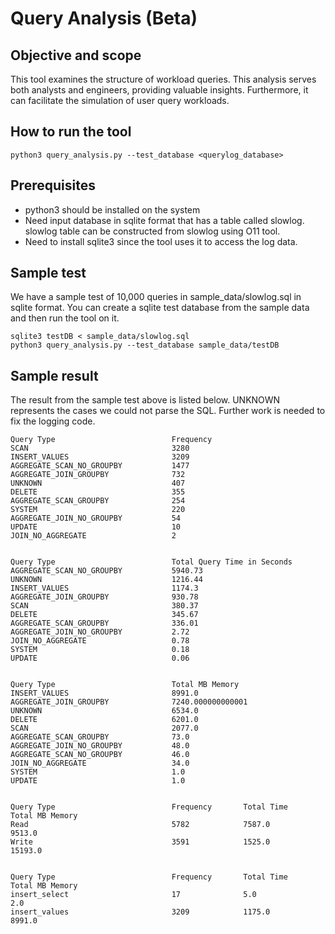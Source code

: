 # Query Analysis (Beta)

## Objective and scope
This tool examines the structure of workload queries. This analysis serves both analysts and engineers, providing valuable insights. Furthermore, it can facilitate the simulation of user query workloads.

## How to run the tool
```
python3 query_analysis.py --test_database <querylog_database>
```

## Prerequisites 
- python3 should be installed on the system
- Need input database in sqlite format that has a table called slowlog. slowlog table
  can be constructed from slowlog using O11 tool. 
- Need to install sqlite3 since the tool uses it to access the log data. 

## Sample test
We have a sample test of 10,000 queries in sample_data/slowlog.sql in sqlite format.
You can create a sqlite test database from the sample data and then run the tool on it.
 
```
sqlite3 testDB < sample_data/slowlog.sql 
python3 query_analysis.py --test_database sample_data/testDB
```

## Sample result
The result from the sample test above is listed below. UNKNOWN represents the cases
we could not parse the SQL. Further work is needed to fix the logging code.
```
Query Type                          Frequency 
SCAN                                3280      
INSERT_VALUES                       3209      
AGGREGATE_SCAN_NO_GROUPBY           1477      
AGGREGATE_JOIN_GROUPBY              732       
UNKNOWN                             407       
DELETE                              355       
AGGREGATE_SCAN_GROUPBY              254       
SYSTEM                              220       
AGGREGATE_JOIN_NO_GROUPBY           54        
UPDATE                              10        
JOIN_NO_AGGREGATE                   2         


Query Type                          Total Query Time in Seconds
AGGREGATE_SCAN_NO_GROUPBY           5940.73             
UNKNOWN                             1216.44             
INSERT_VALUES                       1174.3              
AGGREGATE_JOIN_GROUPBY              930.78              
SCAN                                380.37              
DELETE                              345.67              
AGGREGATE_SCAN_GROUPBY              336.01              
AGGREGATE_JOIN_NO_GROUPBY           2.72                
JOIN_NO_AGGREGATE                   0.78                
SYSTEM                              0.18                
UPDATE                              0.06                


Query Type                          Total MB Memory     
INSERT_VALUES                       8991.0              
AGGREGATE_JOIN_GROUPBY              7240.000000000001   
UNKNOWN                             6534.0              
DELETE                              6201.0              
SCAN                                2077.0              
AGGREGATE_SCAN_GROUPBY              73.0                
AGGREGATE_JOIN_NO_GROUPBY           48.0                
AGGREGATE_SCAN_NO_GROUPBY           46.0                
JOIN_NO_AGGREGATE                   34.0                
SYSTEM                              1.0                 
UPDATE                              1.0                 


Query Type                          Frequency       Total Time      Total MB Memory
Read                                5782            7587.0          9513.0         
Write                               3591            1525.0          15193.0        


Query Type                          Frequency       Total Time      Total MB Memory
insert_select                       17              5.0             2.0            
insert_values                       3209            1175.0          8991.0         
